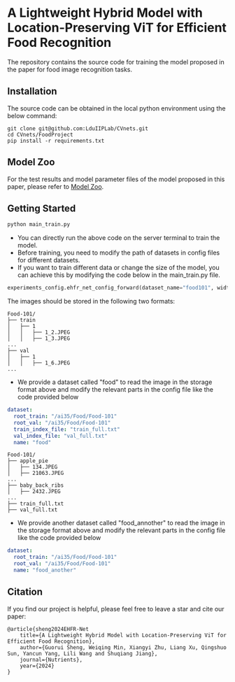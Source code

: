 # A Lightweight Hybrid Model with Location-Preserving ViT for Efficient Food Recognition

The repository contains the source code for training the model proposed in the paper for food image recognition tasks.

## Installation

The source code can be obtained in the local python environment using the below command:

```git
git clone git@github.com:LduIIPLab/CVnets.git
cd CVnets/FoodProject
pip install -r requirements.txt
```

## Model Zoo

For the test results and model parameter files of the model proposed in this paper, please refer to [Model Zoo](README-model-zoo.md).

## Getting Started

```cmd
python main_train.py
```

- You can directly run the above code on the server terminal to train the model.
- Before training, you need to modify the path of datasets in config files for different datasets.
- If you want to train different data or change the size of the model, you can achieve this by modifying the code below in the main_train.py file.

```python
experiments_config.ehfr_net_config_forward(dataset_name="food101", width_multiplier=0.5)
```

The images should be stored in the following two formats:

```
Food-101/
├── train
│   ├── 1
│   │   ├── 1_2.JPEG
│   │   ├── 1_3.JPEG
...
├── val
│   ├── 1
│   │   ├── 1_6.JPEG
...
```

- We provide a dataset called "food" to read the image in the storage format above and modify the relevant parts in the config file like the code provided below

```yaml
dataset:
  root_train: "/ai35/Food/Food-101"
  root_val: "/ai35/Food/Food-101"
  train_index_file: "train_full.txt"
  val_index_file: "val_full.txt"
  name: "food"
```



```
Food-101/
├── apple_pie
│   ├── 134.JPEG
│   ├── 21063.JPEG
...
├── baby_back_ribs
│   ├── 2432.JPEG
...
├── train_full.txt
├── val_full.txt
```

- We provide another dataset called "food_annother" to read the image in the storage format above and modify the relevant parts in the config file like the code provided below

```yaml
dataset:
  root_train: "/ai35/Food/Food-101"
  root_val: "/ai35/Food/Food-101"
  name: "food_another"
```



## Citation

If you find our project is helpful, please feel free to leave a star and cite our paper:

```
@article{sheng2024EHFR-Net
	title={A Lightweight Hybrid Model with Location-Preserving ViT for Efficient Food Recognition},
	author={Guorui Sheng, Weiqing Min, Xiangyi Zhu, Liang Xu, Qingshuo Sun, Yancun Yang, Lili Wang and Shuqiang Jiang},
	journal={Nutrients},
	year={2024}
}
```